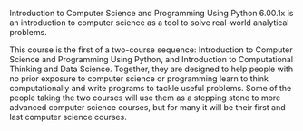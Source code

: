 Introduction to Computer Science and Programming Using Python
6.00.1x is an introduction to computer science as a tool to solve real-world analytical problems.

This course is the first of a two-course sequence: Introduction to Computer Science and Programming Using Python,
 and Introduction to Computational Thinking and Data Science. Together, they are designed to help people with no
 prior exposure to computer science or programming learn to think computationally and write programs to tackle
 useful problems. Some of the people taking the two courses will use them as a
 stepping stone to more advanced computer science courses, but for many it will be their first and last computer science courses.
